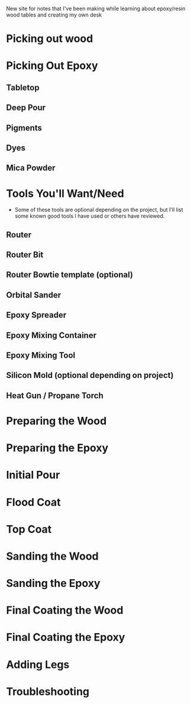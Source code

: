 New site for notes that I've been making while learning about epoxy/resin wood tables and creating my own desk

# Picking out wood

# Picking Out Epoxy

## Tabletop

## Deep Pour

## Pigments

## Dyes

## Mica Powder

# Tools You'll Want/Need
- Some of these tools are optional depending on the project, but I'll list some known good tools I have used or others have reviewed.

## Router

## Router Bit

## Router Bowtie template (optional)

## Orbital Sander

## Epoxy Spreader

## Epoxy Mixing Container

## Epoxy Mixing Tool

## Silicon Mold (optional depending on project)

## Heat Gun / Propane Torch

# Preparing the Wood

# Preparing the Epoxy

# Initial Pour

# Flood Coat

# Top Coat

# Sanding the Wood

# Sanding the Epoxy

# Final Coating the Wood

# Final Coating the Epoxy

# Adding Legs

# Troubleshooting
